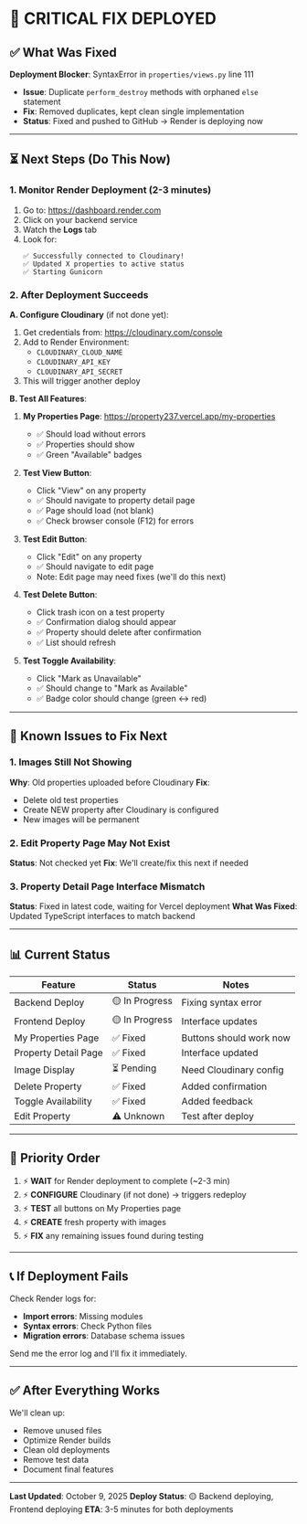 # 🚀 CRITICAL FIX DEPLOYED

## ✅ What Was Fixed

**Deployment Blocker**: SyntaxError in `properties/views.py` line 111
- **Issue**: Duplicate `perform_destroy` methods with orphaned `else` statement
- **Fix**: Removed duplicates, kept clean single implementation
- **Status**: Fixed and pushed to GitHub → Render is deploying now

---

## ⏳ Next Steps (Do This Now)

### 1. Monitor Render Deployment (2-3 minutes)
1. Go to: https://dashboard.render.com
2. Click on your backend service
3. Watch the **Logs** tab
4. Look for:
   ```
   ✅ Successfully connected to Cloudinary!
   ✅ Updated X properties to active status
   ✅ Starting Gunicorn
   ```

### 2. After Deployment Succeeds

**A. Configure Cloudinary** (if not done yet):
1. Get credentials from: https://cloudinary.com/console
2. Add to Render Environment:
   - `CLOUDINARY_CLOUD_NAME`
   - `CLOUDINARY_API_KEY`
   - `CLOUDINARY_API_SECRET`
3. This will trigger another deploy

**B. Test All Features**:
1. **My Properties Page**: https://property237.vercel.app/my-properties
   - ✅ Should load without errors
   - ✅ Properties should show
   - ✅ Green "Available" badges

2. **Test View Button**:
   - Click "View" on any property
   - ✅ Should navigate to property detail page
   - ✅ Page should load (not blank)
   - ✅ Check browser console (F12) for errors

3. **Test Edit Button**:
   - Click "Edit" on any property
   - ✅ Should navigate to edit page
   - Note: Edit page may need fixes (we'll do this next)

4. **Test Delete Button**:
   - Click trash icon on a test property
   - ✅ Confirmation dialog should appear
   - ✅ Property should delete after confirmation
   - ✅ List should refresh

5. **Test Toggle Availability**:
   - Click "Mark as Unavailable"
   - ✅ Should change to "Mark as Available"
   - ✅ Badge color should change (green ↔ red)

---

## 🐛 Known Issues to Fix Next

### 1. Images Still Not Showing
**Why**: Old properties uploaded before Cloudinary
**Fix**:
- Delete old test properties
- Create NEW property after Cloudinary is configured
- New images will be permanent

### 2. Edit Property Page May Not Exist
**Status**: Not checked yet
**Fix**: We'll create/fix this next if needed

### 3. Property Detail Page Interface Mismatch
**Status**: Fixed in latest code, waiting for Vercel deployment
**What Was Fixed**: Updated TypeScript interfaces to match backend

---

## 📊 Current Status

| Feature | Status | Notes |
|---------|--------|-------|
| Backend Deploy | 🟡 In Progress | Fixing syntax error |
| Frontend Deploy | 🟡 In Progress | Interface updates |
| My Properties Page | ✅ Fixed | Buttons should work now |
| Property Detail Page | ✅ Fixed | Interface updated |
| Image Display | ⏳ Pending | Need Cloudinary config |
| Delete Property | ✅ Fixed | Added confirmation |
| Toggle Availability | ✅ Fixed | Added feedback |
| Edit Property | ⚠️ Unknown | Test after deploy |

---

## 🎯 Priority Order

1. ⚡ **WAIT** for Render deployment to complete (~2-3 min)
2. ⚡ **CONFIGURE** Cloudinary (if not done) → triggers redeploy
3. ⚡ **TEST** all buttons on My Properties page
4. ⚡ **CREATE** fresh property with images
5. ⚡ **FIX** any remaining issues found during testing

---

## 📞 If Deployment Fails

Check Render logs for:
- **Import errors**: Missing modules
- **Syntax errors**: Check Python files
- **Migration errors**: Database schema issues

Send me the error log and I'll fix it immediately.

---

## ✅ After Everything Works

We'll clean up:
- Remove unused files
- Optimize Render builds
- Clean old deployments
- Remove test data
- Document final features

---

**Last Updated**: October 9, 2025
**Deploy Status**: 🟡 Backend deploying, Frontend deploying
**ETA**: 3-5 minutes for both deployments
